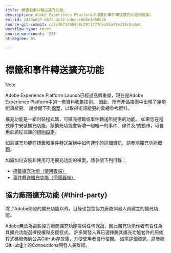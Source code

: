 ```yaml
---
title: 標籤和事件轉送擴充功能
description: Adobe Experience Platform中標籤和事件轉送擴充功能的檔案。
exl-id: 2433a64f-66f2-4c21-bdec-c6b8e1658b2b
source-git-commit: ccfc46714069e8c29f1777dea5ba73e318c0a4a6
workflow-type: tm+mt
source-wordcount: '235'
ht-degree: 0%

---
```


# 標籤和事件轉送擴充功能

>[!NOTE]
>
>Adobe Experience Platform Launch已經過品牌重塑，現在是Adobe Experience Platform中的一套資料收集技術。 因此，所有產品檔案中出現了幾項術語變更。 請參閱下列[檔案](../term-updates.md)，以取得術語變更的彙總參考資料。

擴充功能是一組封裝程式碼，可擴充標籤或事件轉送所提供的功能。 如果您在程式庫中安裝擴充功能，該擴充功能會新增一組唯一的事件、條件及/或動作，可套用於該程式庫的[規則設定](../ui/managing-resources/rules.md)。

如需擴充功能在標籤和事件轉送架構中如何運作的詳細資訊，請參閱[擴充功能概觀](../ui/managing-resources/extensions/overview.md)。

如需如何安裝和使用可用擴充功能的檔案，請參閱下列目錄：

* [標籤擴充功能（使用者端）](./client/overview.md)
* [事件轉送擴充功能（伺服器端）](./server/overview.md)

## 協力廠商擴充功能 {#third-party}

除了Adobe開發的擴充功能以外，目錄也包含協力廠商開發人員建立的擴充功能。

Adobe無法為這些協力廠商擴充功能提供任何保證，因此擴充功能作者有責任為其擴充功能選擇授權和支援程式。 許多開發人員已選擇將其擴充功能套件的原始程式碼發佈到公共GitHub存放庫，方便使用者自行檢閱。 如需詳細資訊，請參閱GitHub[&#128279;](https://github.com/Connections-Developers)上的Connections開發人員群組。

